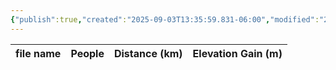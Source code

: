 ```yaml
---
{"publish":true,"created":"2025-09-03T13:35:59.831-06:00","modified":"2025-09-03T14:46:55.447-06:00","published":"2025-09-03T14:46:55.447-06:00","tags":["route"],"cssclasses":"","elevation":null,"region":null,"location":"52.2987957, -90.581128","DWYT":"Don’t do","Kane":null,"completed":false}
---
```



| file name | People | Distance (km) | Elevation Gain (m) |
| --------- | ------ | ------------- | ------------------ |